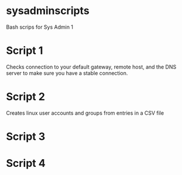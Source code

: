 # sysadminscripts
Bash scrips for Sys Admin 1 

# Script 1
Checks connection to your default gateway, remote host, and the DNS server to make sure you have a stable connection.
# Script 2
Creates linux user accounts and groups from entries in a CSV file
# Script 3

# Script 4
